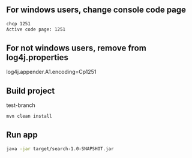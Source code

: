 ## For windows users, change console code page
```bash
chcp 1251
Active code page: 1251
```
## For not windows users, remove from log4j.properties
log4j.appender.A1.encoding=Cp1251

## Build project
test-branch
```bash
mvn clean install
```
## Run app
```bash
java -jar target/search-1.0-SNAPSHOT.jar
   ```